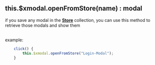 ## this.$xmodal.openFromStore(name) : modal
if you save any modal in the **[Store](docFiles/Store)** collection, you can use this method to retrieve those modals and show them

<br>
example:

```javascript
    click() {
        this.$xmodal.openFromStore("Login-Modal");
    }
``` 



